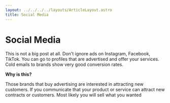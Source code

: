 ```yaml
---
layout: ../../../../layouts/ArticleLayout.astro
title: Social Media
---
```


# Social Media

This is not a big post at all. Don't ignore ads on Instagram, Facebook, TikTok. You can go to profiles that are advertised and offer your services. Cold emails to brands show very good conversion rates. 

**Why is this?**

Those brands that buy advertising are interested in attracting new customers. If you communicate that your product or service can attract new contracts or customers. Most likely you will sell what you wanted